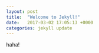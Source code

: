 ```yaml
---
layout: post
title:  "Welcome to Jekyll!"
date:   2017-03-02 17:05:13 +0000
categories: jekyll update
---
```

haha!
